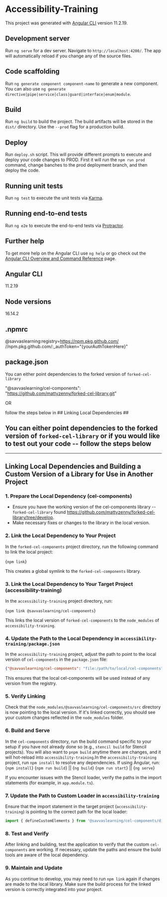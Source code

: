 # Accessibility-Training

This project was generated with [Angular CLI](https://github.com/angular/angular-cli) version 11.2.19.

## Development server

Run `ng serve` for a dev server. Navigate to `http://localhost:4200/`. The app will automatically reload if you change any of the source files.

## Code scaffolding

Run `ng generate component component-name` to generate a new component. You can also use `ng generate directive|pipe|service|class|guard|interface|enum|module`.

## Build

Run `ng build` to build the project. The build artifacts will be stored in the `dist/` directory. Use the `--prod` flag for a production build.

## Deploy

Run `deploy.sh` script. This will
provide different prompts to execute and deploy your code changes to PROD. First it will run the `npm run prod` command, change banches to the prod deployment branch, and then deploy the code.

## Running unit tests

Run `ng test` to execute the unit tests via [Karma](https://karma-runner.github.io).

## Running end-to-end tests

Run `ng e2e` to execute the end-to-end tests via [Protractor](http://www.protractortest.org/).

## Further help

To get more help on the Angular CLI use `ng help` or go check out the [Angular CLI Overview and Command Reference](https://angular.io/cli) page.

## Angular CLI
11.2.19

## Node versions
16.14.2

## .npmrc
@savvaslearning:registry=https://npm.pkg.github.com/
//npm.pkg.github.com/:_authToken="{yourAuthTokenHere}"

## package.json
You can either point dependencies to the forked version of `forked-cel-library` 

"@savvaslearning/cel-components": "https://github.com/mattyzenny/forked-cel-library.git"

 OR 
 
follow the steps below in ## Linking Local Dependencies ##

## You can either point dependencies to the forked version of `forked-cel-library` or if you would like to test out your code -- follow the steps below 

-----------------------------------------------------------------

## Linking Local Dependencies and Building a Custom Version of a Library for Use in Another Project

### 1. **Prepare the Local Dependency (cel-components)**

- Ensure you have the working version of the cel-components library -- `forked-cel-library` found https://github.com/mattyzenny/forked-cel-library/tree/develop.
- Make necessary fixes or changes to the library in the local version.

### 2. **Link the Local Dependency to Your Project**

In the `forked-cel-components` project directory, run the following command to link the local project:

{`npm link`}

This creates a global symlink to the `forked-cel-components` library.

### 3. **Link the Local Dependency to Your Target Project (accessibility-training)**

In the `accessibility-training` project directory, run:

{`npm link @savvaslearning/cel-components`}

This links the local version of `forked-cel-components` to the `node_modules` of `accessibility-training`.

### 4. **Update the Path to the Local Dependency in `accessibility-training/package.json`**

In the `accessibility-training` project, adjust the path to point to the local version of `cel-components` in the `package.json` file:

```json
{"@savvaslearning/cel-components": "file:/path/to/local/cel-components"}
```

This ensures that the local cel-components will be used instead of any version from the registry.

### 5. **Verify Linking**

Check that the `node_modules/@savvaslearning/cel-components/src` directory is now pointing to the local version. If it's linked correctly, you should see your custom changes reflected in the `node_modules` folder.

### 6. **Build and Serve**

In the `cel-components` directory, run the build command specific to your setup if you have not already done so (e.g., `stencil build` for Stencil projects). You will also want to `pnpm build` anytime there are changes, and it will hot-reload into `accessibility-training`.In the `accessibility-training` project, run `npm install` to resolve any dependencies. If using Angular, run:
{`npm install`}
{`npm run build`} || {`ng build`}
{`npm run start`} || {`ng serve`}

If you encounter issues with the Stencil loader, verify the paths in the import statements (for example, in `app.module.ts`).

### 7. **Update the Path to Custom Loader in `accessibility-training`**

Ensure that the import statement in the target project (`accessibility-training`) is pointing to the correct path for the local loader:
```typescript
import { defineCustomElements } from '@savvaslearning/cel-components/dist-stencil/loader';
```

### 8. **Test and Verify**

After linking and building, test the application to verify that the custom `cel-components` are working. If necessary, update the paths and ensure the build tools are aware of the local dependency.

### 9. **Maintain and Update**

As you continue to develop, you may need to run `npm link` again if changes are made to the local library. Make sure the build process for the linked version is correctly integrated into your project.
